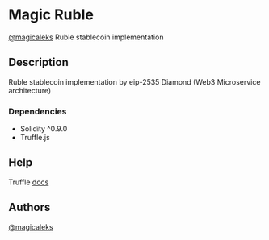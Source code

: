 # Magic Ruble

[@magicaleks](https://github.com/magicaleks) Ruble stablecoin implementation 

## Description

Ruble stablecoin implementation by eip-2535 Diamond (Web3 Microservice architecture)

### Dependencies

* Solidity ^0.9.0
* Truffle.js

## Help

Truffle [docs](https://trufflesuite.com/docs/)

## Authors

[@magicaleks](https://github.com/magicaleks)
